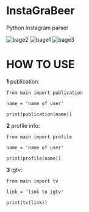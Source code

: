 # InstaGraBeer
Python instagram parser

<img src='https://img.shields.io/badge/Made%20by-R5whos-red' alt='bage2'>

<img src='https://img.shields.io/badge/version-1.0-9cf' alt='bage1'>

<img src='https://img.shields.io/badge/write%20on-python3.8-green' alt='bage3'>


# HOW TO USE

**1** publication:


<code>from main import publication</code>

<code>name = 'name of user'</code>
  
<code>print(publication(name))</code>



**2** profile info:

<code>from main import profile</code>
  
<code>name = 'name of user'</code>
  
<code>print(profile(name))</code>

**3** igtv:

<code>from main import tv</code>
  
<code>link = 'link to igtv'</code>
  
<code>print(tv(link))</code>

